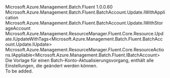 <Type Name="IUpdate" FullName="Microsoft.Azure.Management.Batch.Fluent.BatchAccount.Update.IUpdate">
  <TypeSignature Language="C#" Value="public interface IUpdate : Microsoft.Azure.Management.Batch.Fluent.BatchAccount.Update.IWithApplication, Microsoft.Azure.Management.Batch.Fluent.BatchAccount.Update.IWithStorageAccount, Microsoft.Azure.Management.ResourceManager.Fluent.Core.Resource.Update.IUpdateWithTags&lt;Microsoft.Azure.Management.Batch.Fluent.BatchAccount.Update.IUpdate&gt;, Microsoft.Azure.Management.ResourceManager.Fluent.Core.ResourceActions.IAppliable&lt;Microsoft.Azure.Management.Batch.Fluent.IBatchAccount&gt;" />
  <TypeSignature Language="ILAsm" Value=".class public interface auto ansi abstract IUpdate implements class Microsoft.Azure.Management.Batch.Fluent.BatchAccount.Update.IWithApplication, class Microsoft.Azure.Management.Batch.Fluent.BatchAccount.Update.IWithStorageAccount, class Microsoft.Azure.Management.ResourceManager.Fluent.Core.Resource.Update.IUpdateWithTags`1&lt;class Microsoft.Azure.Management.Batch.Fluent.BatchAccount.Update.IUpdate&gt;, class Microsoft.Azure.Management.ResourceManager.Fluent.Core.ResourceActions.IAppliable`1&lt;class Microsoft.Azure.Management.Batch.Fluent.IBatchAccount&gt;, class Microsoft.Azure.Management.ResourceManager.Fluent.Core.ResourceActions.IIndexable" />
  <TypeSignature Language="DocId" Value="T:Microsoft.Azure.Management.Batch.Fluent.BatchAccount.Update.IUpdate" />
  <TypeSignature Language="VB.NET" Value="Public Interface IUpdate&#xA;Implements IAppliable(Of IBatchAccount), IUpdateWithTags(Of IUpdate), IWithApplication, IWithStorageAccount" />
  <TypeSignature Language="F#" Value="type IUpdate = interface&#xA;    interface IAppliable&lt;IBatchAccount&gt;&#xA;    interface IIndexable&#xA;    interface IUpdateWithTags&lt;IUpdate&gt;&#xA;    interface IWithStorageAccount&#xA;    interface IWithApplication" />
  <AssemblyInfo>
    <AssemblyName>Microsoft.Azure.Management.Batch.Fluent</AssemblyName>
    <AssemblyVersion>1.0.0.60</AssemblyVersion>
  </AssemblyInfo>
  <Interfaces>
    <Interface>
      <InterfaceName>Microsoft.Azure.Management.Batch.Fluent.BatchAccount.Update.IWithApplication</InterfaceName>
    </Interface>
    <Interface>
      <InterfaceName>Microsoft.Azure.Management.Batch.Fluent.BatchAccount.Update.IWithStorageAccount</InterfaceName>
    </Interface>
    <Interface>
      <InterfaceName>Microsoft.Azure.Management.ResourceManager.Fluent.Core.Resource.Update.IUpdateWithTags&lt;Microsoft.Azure.Management.Batch.Fluent.BatchAccount.Update.IUpdate&gt;</InterfaceName>
    </Interface>
    <Interface>
      <InterfaceName>Microsoft.Azure.Management.ResourceManager.Fluent.Core.ResourceActions.IAppliable&lt;Microsoft.Azure.Management.Batch.Fluent.IBatchAccount&gt;</InterfaceName>
    </Interface>
  </Interfaces>
  <Docs>
    <summary>
            Die Vorlage für einen Batch-Konto-Aktualisierungsvorgang, enthält alle Einstellungen, die geändert werden können.
            </summary>
    <remarks>To be added.</remarks>
  </Docs>
  <Members />
</Type>